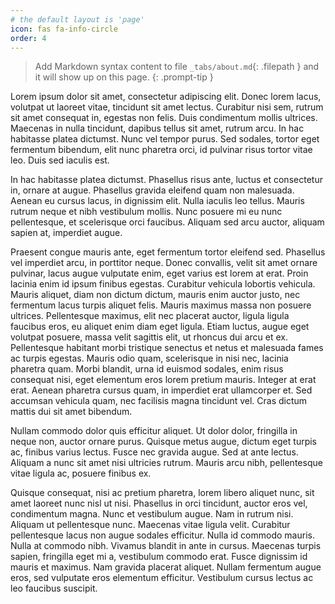 ```yaml
---
# the default layout is 'page'
icon: fas fa-info-circle
order: 4
---
```


> Add Markdown syntax content to file `_tabs/about.md`{: .filepath } and it will show up on this page.
{: .prompt-tip }

Lorem ipsum dolor sit amet, consectetur adipiscing elit. Donec lorem lacus, volutpat ut laoreet vitae, tincidunt sit amet lectus. Curabitur nisi sem, rutrum sit amet consequat in, egestas non felis. Duis condimentum mollis ultrices. Maecenas in nulla tincidunt, dapibus tellus sit amet, rutrum arcu. In hac habitasse platea dictumst. Nunc vel tempor purus. Sed sodales, tortor eget fermentum bibendum, elit nunc pharetra orci, id pulvinar risus tortor vitae leo. Duis sed iaculis est.

In hac habitasse platea dictumst. Phasellus risus ante, luctus et consectetur in, ornare at augue. Phasellus gravida eleifend quam non malesuada. Aenean eu cursus lacus, in dignissim elit. Nulla iaculis leo tellus. Mauris rutrum neque et nibh vestibulum mollis. Nunc posuere mi eu nunc pellentesque, et scelerisque orci faucibus. Aliquam sed arcu auctor, aliquam sapien at, imperdiet augue.

Praesent congue mauris ante, eget fermentum tortor eleifend sed. Phasellus vel imperdiet arcu, in porttitor neque. Donec convallis, velit sit amet ornare pulvinar, lacus augue vulputate enim, eget varius est lorem at erat. Proin lacinia enim id ipsum finibus egestas. Curabitur vehicula lobortis vehicula. Mauris aliquet, diam non dictum dictum, mauris enim auctor justo, nec fermentum lacus turpis aliquet felis. Mauris maximus massa non posuere ultrices. Pellentesque maximus, elit nec placerat auctor, ligula ligula faucibus eros, eu aliquet enim diam eget ligula. Etiam luctus, augue eget volutpat posuere, massa velit sagittis elit, ut rhoncus dui arcu et ex. Pellentesque habitant morbi tristique senectus et netus et malesuada fames ac turpis egestas. Mauris odio quam, scelerisque in nisi nec, lacinia pharetra quam. Morbi blandit, urna id euismod sodales, enim risus consequat nisi, eget elementum eros lorem pretium mauris. Integer at erat erat. Aenean pharetra cursus quam, in imperdiet erat ullamcorper et. Sed accumsan vehicula quam, nec facilisis magna tincidunt vel. Cras dictum mattis dui sit amet bibendum.

Nullam commodo dolor quis efficitur aliquet. Ut dolor dolor, fringilla in neque non, auctor ornare purus. Quisque metus augue, dictum eget turpis ac, finibus varius lectus. Fusce nec gravida augue. Sed at ante lectus. Aliquam a nunc sit amet nisi ultricies rutrum. Mauris arcu nibh, pellentesque vitae ligula ac, posuere finibus ex.

Quisque consequat, nisi ac pretium pharetra, lorem libero aliquet nunc, sit amet laoreet nunc nisl ut nisi. Phasellus in orci tincidunt, auctor eros vel, condimentum magna. Nunc et vestibulum augue. Nam in rutrum nisi. Aliquam ut pellentesque nunc. Maecenas vitae ligula velit. Curabitur pellentesque lacus non augue sodales efficitur. Nulla id commodo mauris. Nulla at commodo nibh. Vivamus blandit in ante in cursus. Maecenas turpis sapien, fringilla eget mi a, vestibulum commodo erat. Fusce dignissim id mauris et maximus. Nam gravida placerat aliquet. Nullam fermentum augue eros, sed vulputate eros elementum efficitur. Vestibulum cursus lectus ac leo faucibus suscipit. 
